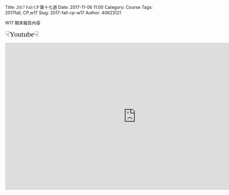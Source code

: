 Title: <span style="font-family:cursive;">2017 Fall CP 第十七週</span>
Date: 2017-11-06 11:00
Category: Course
Tags: 2017fall, CP,w17
Slug: 2017-fall-cp-w17
Author: 40623121

W17 期末報告內容

<!-- PELICAN_END_SUMMARY -->

<font size="5" face=Comic Sans MS>☟Youtube☟</font>

<iframe width="854" height="480" src="https://www.youtube.com/embed/oanfrTCJyrM" frameborder="0" gesture="media" allow="encrypted-media" allowfullscreen></iframe>

